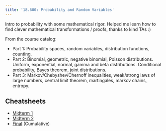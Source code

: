 ```yaml
---
title: '18.600: Probability and Random Variables'
---
```


Intro to probability with some mathematical rigor. Helped me learn how to find clever mathematical transformations / proofs, thanks to kind TAs :)

From the course catalog:

- Part 1: Probability spaces, random variables, distribution functions, counting.
- Part 2: Binomial, geometric, negative binomial, Poisson distributions. Uniform, exponential, normal, gamma and beta distributions. Conditional probability, Bayes theorem, joint distributions.
- Part 3: Markov/Chebyshev/Chernoff inequalities, weak/strong laws of large numbers, central limit theorem, martingales, markov chains, entropy.

## Cheatsheets
- [Midterm 1](https://docs.google.com/document/d/1ASgxPoja57BB3C1ypmwCjXlB42F3uJSg1gR11mNOINA/edit?usp=sharing)
- [Midterm 2](https://docs.google.com/document/d/1cMkGLQyxUG0zzG6_Z4I-3O-SBpZuMiBsr_KY57KlKQM/edit?usp=sharing)
- [Final](https://docs.google.com/document/d/1SOJqERkjrnK6P3UNDQQWVLSG5WT_HsrAOcSqZaEoDJQ/edit?usp=sharing) (Cumulative)
